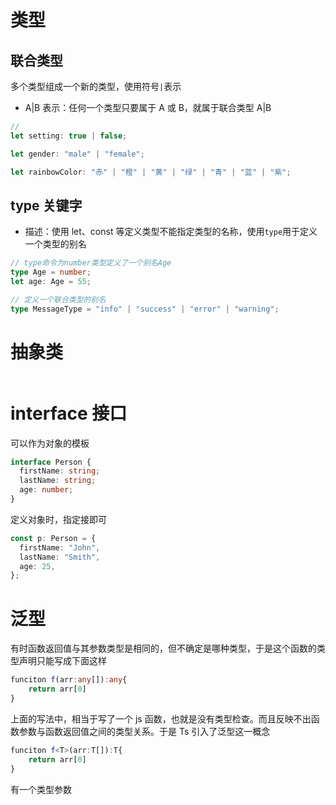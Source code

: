 # 类型

## 联合类型

多个类型组成一个新的类型，使用符号`|`表示

- A|B 表示：任何一个类型只要属于 A 或 B，就属于联合类型 A|B

```ts
//
let setting: true | false;

let gender: "male" | "female";

let rainbowColor: "赤" | "橙" | "黄" | "绿" | "青" | "蓝" | "紫";
```

## type 关键字

- 描述：使用 let、const 等定义类型不能指定类型的名称，使用`type`用于定义一个类型的别名

```ts
// type命令为number类型定义了一个别名Age
type Age = number;
let age: Age = 55;

// 定义一个联合类型的别名
type MessageType = "info" | "success" | "error" | "warning";
```

# 抽象类

```ts

```

# interface 接口

可以作为对象的模板

```ts
interface Person {
  firstName: string;
  lastName: string;
  age: number;
}
```

定义对象时，指定接即可

```ts
const p: Person = {
  firstName: "John",
  lastName: "Smith",
  age: 25,
};
```

# 泛型

有时函数返回值与其参数类型是相同的，但不确定是哪种类型，于是这个函数的类型声明只能写成下面这样

```ts
funciton f(arr:any[]):any{
    return arr[0]
}
```

上面的写法中，相当于写了一个 js 函数，也就是没有类型检查。而且反映不出函数参数与函数返回值之间的类型关系。于是 Ts 引入了泛型这一概念

```ts
funciton f<T>(arr:T[]):T{
    return arr[0]
}
```

有一个类型参数
